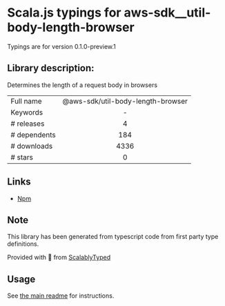 
# Scala.js typings for aws-sdk__util-body-length-browser

Typings are for version 0.1.0-preview.1

## Library description:
Determines the length of a request body in browsers

|                    |                 |
| ------------------ | :-------------: |
| Full name          | @aws-sdk/util-body-length-browser |
| Keywords           | - |
| # releases         | 4 |
| # dependents       | 184 |
| # downloads        | 4336 |
| # stars            | 0 |

## Links
- [Npm](https://www.npmjs.com/package/%40aws-sdk%2Futil-body-length-browser)
    


## Note
This library has been generated from typescript code from first party type definitions.

Provided with :purple_heart: from [ScalablyTyped](https://github.com/oyvindberg/ScalablyTyped)

## Usage
See [the main readme](../../readme.md) for instructions.


